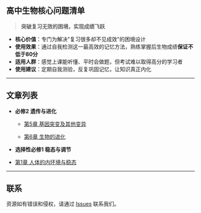 ## 高中生物核心问题清单

> **突破复习无效的困境，实现成绩飞跃**

- **核心价值**：专门为解决"复习很多却不见成效"的困境设计
- **使用效果**：通过自我检测这一最高效的记忆方法，熟练掌握后生物成绩**保证不低于80分**
- **适用人群**：感觉上课能听懂、平时会做题，但考试难以取得高分的学习者
- **使用建议**：定期自我测验，反复巩固记忆，让知识真正内化

---

## 文章列表

- **必修2 遗传与进化**

    - [第5章 基因突变及其他变异](two/ch5-gene-mutation-other-variations-answer.md)

    - [第6章 生物的进化](two/ch6-biological-evolution.md)


-   **选择性必修1 稳态与调节**

  - [第1章 人体的内环境与稳态](/xone/ch1-internal-environment-homeostasis)

---

## 联系

资源如有错误和侵权，请通过 [Issues](https://github.com/lss53/tch-docs/issues) 联系我们。